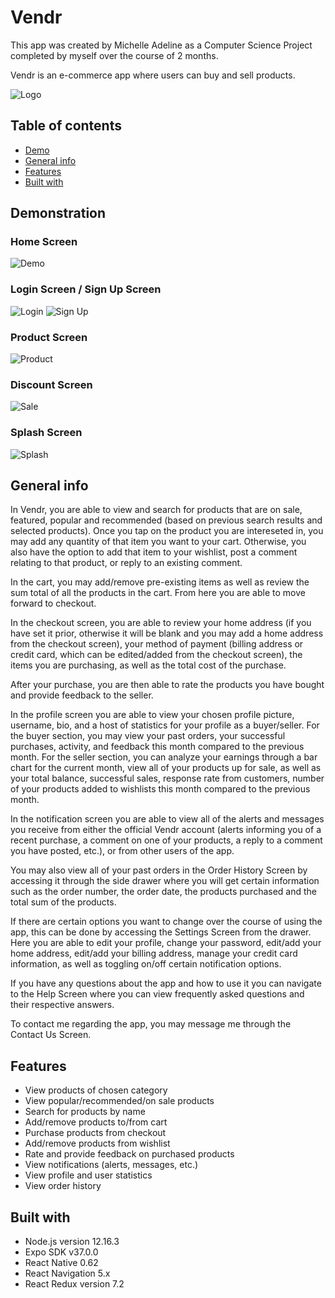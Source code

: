 # Vendr
This app was created by Michelle Adeline as a Computer Science Project completed by myself over the course of 2 months.

Vendr is an e-commerce app where users can buy and sell products.

![Logo](./assets/splash_logo_final.png)

## Table of contents
* [Demo](#demonstration)
* [General info](#general-info)
* [Features](#features)
* [Built with](#built-with)

## Demonstration

### Home Screen
![Demo](./assets/demonstration.gif)

### Login Screen / Sign Up Screen

![Login](./assets/login.png)           ![Sign Up](./assets/sign_up.png)

### Product Screen

![Product](./assets/sample_product.png)

### Discount Screen

![Sale](./assets/discount.png)

### Splash Screen

![Splash](./assets/splash.png)

## General info

In Vendr, you are able to view and search for products that are on sale, featured, popular and recommended (based on previous search results and selected products). Once you tap on the product you are intereseted in, you may add any quantity of that item you want to your cart. Otherwise, you also have the option to add that item to your wishlist, post a comment relating to that product, or reply to an existing comment.

In the cart, you may add/remove pre-existing items as well as review the sum total of all the products in the cart. From here you are able to move forward to checkout.

In the checkout screen, you are able to review your home address (if you have set it prior, otherwise it will be blank and you may add a home address from the checkout screen), your method of payment (billing address or credit card, which can be edited/added from the checkout screen), the items you are purchasing, as well as the total cost of the purchase.

After your purchase, you are then able to rate the products you have bought and provide feedback to the seller.

In the profile screen you are able to view your chosen profile picture, username, bio, and a host of statistics for your profile as a buyer/seller. For the buyer section, you may view your past orders, your successful purchases, activity, and feedback this month compared to the previous month. For the seller section, you can analyze your earnings through a bar chart for the current month, view all of your products up for sale, as well as your total balance, successful sales, response rate from customers, number of your products added to wishlists this month compared to the previous month.

In the notification screen you are able to view all of the alerts and messages you receive from either the official Vendr account (alerts informing you of a recent purchase, a comment on one of your products, a reply to a comment you have posted, etc.), or from other users of the app.

You may also view all of your past orders in the Order History Screen by accessing it through the side drawer where you will get certain information such as the order number, the order date, the products purchased and the total sum of the products.

If there are certain options you want to change over the course of using the app, this can be done by accessing the Settings Screen from the drawer. Here you are able to edit your profile, change your password, edit/add your home address, edit/add your billing address, manage your credit card information, as well as toggling on/off certain notification options.

If you have any questions about the app and how to use it you can navigate to the Help Screen where you can view frequently asked questions and their respective answers.

To contact me regarding the app, you may message me through the Contact Us Screen.

## Features

* View products of chosen category
* View popular/recommended/on sale products
* Search for products by name
* Add/remove products to/from cart
* Purchase products from checkout
* Add/remove products from wishlist
* Rate and provide feedback on purchased products
* View notifications (alerts, messages, etc.)
* View profile and user statistics
* View order history

## Built with
* Node.js version 12.16.3
* Expo SDK v37.0.0
* React Native 0.62
* React Navigation 5.x
* React Redux version 7.2

